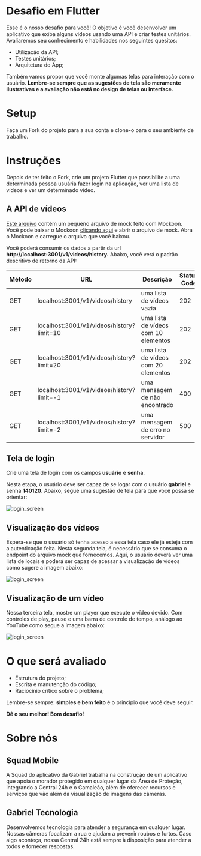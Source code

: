 # Desafio em Flutter

Esse é o nosso desafio para você! O objetivo é você desenvolver um aplicativo que exiba alguns vídeos usando uma API e criar testes unitários. Avaliaremos seu conhecimento e habilidades nos seguintes quesitos:

- Utilização da API;
- Testes unitários;
- Arquitetura do App;

Também vamos propor que você monte algumas telas para interação com o usuário. **Lembre-se sempre que as sugestões de tela são meramente ilustrativas e a avaliação não está no design de telas ou interface.**

# Setup

Faça um Fork do projeto para a sua conta e clone-o para o seu ambiente de trabalho.

# Instruções

Depois de ter feito o Fork, crie um projeto Flutter que possibilite a uma determinada pessoa usuária fazer login na aplicação, ver uma lista de vídeos e ver um determinado vídeo.

## A API de vídeos

[Este arquivo](./mockoon/gabriel-mobile-challenge.json) contém um pequeno arquivo de mock feito com Mockoon. Você pode baixar o Mockoon [clicando aqui](https://mockoon.com/download/) e abrir o arquivo de mock. Abra o Mockoon e carregue o arquivo que você baixou.

Você poderá consumir os dados a partir da url **http://localhost:3001/v1/videos/history.** Abaixo, você verá o padrão descritivo de retorno da API:

| Método | URL | Descrição | Status Code |
| --- | --- | --- | --- |
| GET | localhost:3001/v1/videos/history | uma lista de vídeos vazia | 202 |
| GET | localhost:3001/v1/videos/history?limit=10 | uma lista de vídeos com 10 elementos | 202 |
| GET | localhost:3001/v1/videos/history?limit=20 | uma lista de vídeos com 20 elementos | 202 |
| GET | localhost:3001/v1/videos/history?limit=-1 | uma mensagem de não encontrado | 400 |
| GET | localhost:3001/v1/videos/history?limit=-2 | uma mensagem de erro no servidor | 500 |

## Tela de login

Crie uma tela de login com os campos **usuário** e **senha**. 

Nesta etapa, o usuário deve ser capaz de se logar com o usuário **gabriel** e senha **140120**. Abaixo, segue uma sugestão de tela para que você possa se orientar:

![login_screen](./assets/images/login_screen.png)

## Visualização dos vídeos

Espera-se que o usuário só tenha acesso a essa tela caso ele já esteja com a autenticação feita. Nesta segunda tela, é necessário que se consuma o endpoint do arquivo mock que fornecemos. Aqui, o usuário deverá ver uma lista de locais e poderá ser capaz de acessar a visualização de vídeos como sugere a imagem abaixo:

![login_screen](./assets/images/list_of_locations.png)

## Visualização de um vídeo

Nessa terceira tela, mostre um player que execute o vídeo devido. Com controles de play, pause e uma barra de controle de tempo, análogo ao YouTube como segue a imagem abaixo:

![login_screen](./assets/images/video_preview.png)

# O que será avaliado

- Estrutura do projeto;
- Escrita e manutenção do código;
- Raciocínio crítico sobre o problema;

Lembre-se sempre: **simples e bem feito** é o princípio que você deve seguir.

**Dê o seu melhor! Bom desafio!**

# Sobre nós

## Squad Mobile

A Squad do aplicativo da Gabriel trabalha na construção de um aplicativo que apoia o morador protegido em qualquer lugar da Área de Proteção, integrando a Central 24h e o Camaleão, além de oferecer recursos e serviços que vão além da visualização de imagens das câmeras.

## Gabriel Tecnologia

Desenvolvemos tecnologia para atender a segurança em qualquer lugar. Nossas câmeras focalizam a rua e ajudam a prevenir roubos e furtos. Caso algo aconteça, nossa Central 24h está sempre à disposição para atender a todos e fornecer respostas.